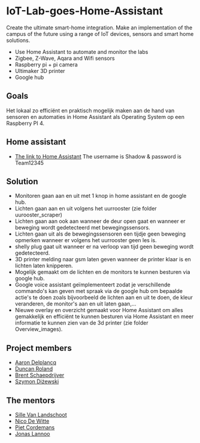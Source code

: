 # IoT-Lab-goes-Home-Assistant

Create the ultimate smart-home integration.
Make an implementation of the campus of the future using a range of IoT devices, sensors and smart home solutions.

- Use Home Assistant to automate and monitor the labs
- Zigbee, Z-Wave, Aqara and Wifi sensors
- Raspberry pi + pi camera
- Ultimaker 3D printer
- Google hub

## Goals

Het lokaal zo efficiënt en praktisch mogelijk maken aan de hand van sensoren en  automaties in Home Assistant als Operating System op een Raspberry PI 4.

## Home assistant

- [The link to Home Assistant](https://iot-lab-ha.devbitapp.be/lovelace/home)
The username is Shadow & password is Team12345

## Solution

- Monitoren gaan aan en uit met 1 knop in home assistant en de google hub.
- Lichten gaan aan en uit volgens het uurrooster (zie folder uurooster_scraper)
- Lichten gaan aan ook aan wanneer de deur open gaat en wanneer er beweging wordt gedetecteerd met bewegingssensors.
- Lichten gaan uit als de bewegingssensoren een tijdje geen beweging opmerken wanneer er volgens het uurrooster geen les is.
- shelly plug gaat uit wanneer er na verloop van tijd geen beweging wordt gedetecteerd.
- 3D printer melding naar gsm laten geven wanneer de printer klaar is en lichten laten knipperen.
- Mogelijk gemaakt om de lichten en de monitors te kunnen besturen via google hub.
- Google voice assistant geïmplementeert zodat je verschillende commando's kan geven met spraak via de google hub om bepaalde actie's te doen zoals bijvoorbeeld de lichten aan en uit te doen, de kleur veranderen, de monitor's aan en uit laten gaan,...
- Nieuwe overlay en overzicht gemaakt voor Home Assistant om alles gemakkelijk en efficiënt te kunnen besturen via Home Assistant en meer informatie te kunnen zien van de 3d printer (zie folder Overview_images).

## Project members

- [Aaron Delplancq](https://github.com/aaronD14)
- [Duncan Roland](https://github.com/r0897472)
- [Brent Schaepdrijver](https://github.com/Brent-Schaepdrijver)
- [Szymon Diżewski](https://github.com/ShadowExistence)

## The mentors

- [Sille Van Landschoot](https://github.com/sillevl)
- [Nico De Witte](https://github.com/BioBoost)
- [Piet Cordemans](https://github.com/pcordemans)
- [Jonas Lannoo](https://github.com/JonasLannoo)
